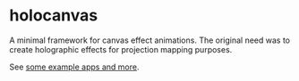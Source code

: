 # holocanvas

A minimal framework for canvas effect animations. The original need was to create holographic effects for projection mapping purposes.

See [some example apps and more](https://axelpale.github.io/holocanvas/).
